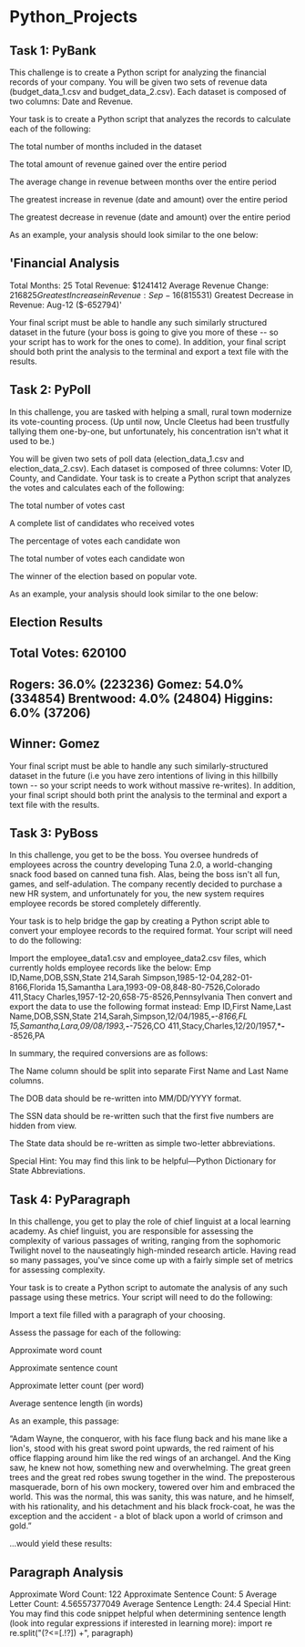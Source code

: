 # Python_Projects

## Task 1: PyBank

This challenge is to create a Python script for analyzing the financial records of your company. You will be given two sets of revenue data (budget_data_1.csv and budget_data_2.csv). Each dataset is composed of two columns: Date and Revenue.

Your task is to create a Python script that analyzes the records to calculate each of the following:

The total number of months included in the dataset

The total amount of revenue gained over the entire period

The average change in revenue between months over the entire period

The greatest increase in revenue (date and amount) over the entire period

The greatest decrease in revenue (date and amount) over the entire period

As an example, your analysis should look similar to the one below:

'Financial Analysis
----------------------------
Total Months: 25
Total Revenue: $1241412
Average Revenue Change: $216825
Greatest Increase in Revenue: Sep-16 ($815531)
Greatest Decrease in Revenue: Aug-12 ($-652794)'

Your final script must be able to handle any such similarly structured dataset in the future (your boss is going to give you more of these -- so your script has to work for the ones to come). In addition, your final script should both print the analysis to the terminal and export a text file with the results.

## Task 2: PyPoll

In this challenge, you are tasked with helping a small, rural town modernize its vote-counting process. (Up until now, Uncle Cleetus had been trustfully tallying them one-by-one, but unfortunately, his concentration isn't what it used to be.)

You will be given two sets of poll data (election_data_1.csv and election_data_2.csv). Each dataset is composed of three columns: Voter ID, County, and Candidate. Your task is to create a Python script that analyzes the votes and calculates each of the following:

The total number of votes cast

A complete list of candidates who received votes

The percentage of votes each candidate won

The total number of votes each candidate won

The winner of the election based on popular vote.

As an example, your analysis should look similar to the one below:

Election Results
-------------------------
Total Votes: 620100
-------------------------
Rogers: 36.0% (223236)
Gomez: 54.0% (334854)
Brentwood: 4.0% (24804)
Higgins: 6.0% (37206)
-------------------------
Winner: Gomez
-------------------------

Your final script must be able to handle any such similarly-structured dataset in the future (i.e you have zero intentions of living in this hillbilly town -- so your script needs to work without massive re-writes). In addition, your final script should both print the analysis to the terminal and export a text file with the results.

## Task 3: PyBoss

In this challenge, you get to be the boss. You oversee hundreds of employees across the country developing Tuna 2.0, a world-changing snack food based on canned tuna fish. Alas, being the boss isn't all fun, games, and self-adulation. The company recently decided to purchase a new HR system, and unfortunately for you, the new system requires employee records be stored completely differently.

Your task is to help bridge the gap by creating a Python script able to convert your employee records to the required format. Your script will need to do the following:

Import the employee_data1.csv and employee_data2.csv files, which currently holds employee records like the below:
Emp ID,Name,DOB,SSN,State
214,Sarah Simpson,1985-12-04,282-01-8166,Florida
15,Samantha Lara,1993-09-08,848-80-7526,Colorado
411,Stacy Charles,1957-12-20,658-75-8526,Pennsylvania
Then convert and export the data to use the following format instead:
Emp ID,First Name,Last Name,DOB,SSN,State
214,Sarah,Simpson,12/04/1985,***-**-8166,FL
15,Samantha,Lara,09/08/1993,***-**-7526,CO
411,Stacy,Charles,12/20/1957,***-**-8526,PA

In summary, the required conversions are as follows:

The Name column should be split into separate First Name and Last Name columns.

The DOB data should be re-written into MM/DD/YYYY format.

The SSN data should be re-written such that the first five numbers are hidden from view.

The State data should be re-written as simple two-letter abbreviations.

Special Hint: You may find this link to be helpful—Python Dictionary for State Abbreviations.

## Task 4: PyParagraph

In this challenge, you get to play the role of chief linguist at a local learning academy. As chief linguist, you are responsible for assessing the complexity of various passages of writing, ranging from the sophomoric Twilight novel to the nauseatingly high-minded research article. Having read so many passages, you've since come up with a fairly simple set of metrics for assessing complexity.

Your task is to create a Python script to automate the analysis of any such passage using these metrics. Your script will need to do the following:

Import a text file filled with a paragraph of your choosing.

Assess the passage for each of the following:

Approximate word count

Approximate sentence count

Approximate letter count (per word)

Average sentence length (in words)

As an example, this passage:

“Adam Wayne, the conqueror, with his face flung back and his mane like a lion's, stood with his great sword point upwards, the red raiment of his office flapping around him like the red wings of an archangel. And the King saw, he knew not how, something new and overwhelming. The great green trees and the great red robes swung together in the wind. The preposterous masquerade, born of his own mockery, towered over him and embraced the world. This was the normal, this was sanity, this was nature, and he himself, with his rationality, and his detachment and his black frock-coat, he was the exception and the accident - a blot of black upon a world of crimson and gold.”

...would yield these results:

Paragraph Analysis
-----------------
Approximate Word Count: 122
Approximate Sentence Count: 5
Average Letter Count: 4.56557377049
Average Sentence Length: 24.4
Special Hint: You may find this code snippet helpful when determining sentence length (look into regular expressions if interested in learning more):
import re
re.split("(?&lt;=[.!?]) +", paragraph)
